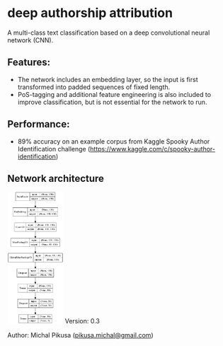 # deep authorship attribution

A multi-class text classification based on a deep convolutional neural network (CNN).
## Features:
- The network includes an embedding layer, so the input is first transformed into padded sequences of fixed length. 
- PoS-tagging and additional feature engineering is also included to improve classification, but is not essential for the network to run.

## Performance:
- 89% accuracy on an example corpus from Kaggle Spooky Author Identification challenge (https://www.kaggle.com/c/spooky-author-identification)

## Network architecture
<img src="model_arch.png" height="25%" width="25%" alt="model"/>
Version: 0.3

Author: Michal Pikusa (pikusa.michal@gmail.com)



